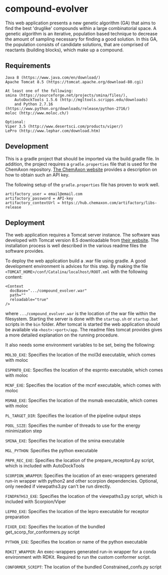 # compound-evolver

This web application presents a new genetic algorithm (GA) 
that aims to find the best 'druglike' compounds within a 
large combinatorial space. A genetic algorithm is an iterative, 
population based technique to decrease the amount of sampling 
necessary for finding a good solution. In this GA, the 
population consists of candidate solutions, that are comprised 
of reactants (building blocks), which make up a compound. 

## Requirements

```
Java 8 (https://www.java.com/en/download/)
Apache Tomcat 8.5 (https://tomcat.apache.org/download-80.cgi)

At least one of the following:
smina (https://sourceforge.net/projects/smina/files/), 
    AutoDockTools 1.5.6 (http://mgltools.scripps.edu/downloads) 
    and Python 2.7.16 (https://www.python.org/downloads/release/python-2716/)
moloc (http://www.moloc.ch/)

Optional:
Viper 3.5 (http://www.desertsci.com/products/viper/)
LePro (http://www.lephar.com/download.htm)
```

## Development

This is a gradle project that should be imported via the build.gradle
file. In addition, the project requires a `gradle.properties` file that
is used for the ChemAxon repository. [The ChemAxon website](https://docs.chemaxon.com/display/docs/Public+Repository)
provides a description on how to obtain such an API key.

The following setup of the `gradle.properties` file has proven to work well.

```
artifactory_user = email@email.com
artifactory_password = API-key
artifactory_contextUrl = https://hub.chemaxon.com/artifactory/libs-release
```

## Deployment

The web application requires a Tomcat server instance.
The software was developed with Tomcat version 8.5 downloadable
from [their website](https://tomcat.apache.org/download-80.cgi).
The installation process is well described in the various readme files
the software provides.

To deploy the web application build a .war file using gradle.
A good development environment is advices for this step.
By making the file `<TOMCAT_HOME>/conf/Catalina/localhost/ROOT.xml`
with the following content:

```
<Context
  docBase=".../compound_evolver.war"
  path=""
  reloadable="true"
/>
```

where `.../compound_evolver.war` is the location of the war file within
the filesystem. Starting the server is done with the `startup.sh`
or `startup.bat` scripts in the `bin` folder. After tomcat is started the
web application should be available via `<host>:<port>/app`. The readme files
tomcat provides gives a more detailed explanation on the running procedure.

It also needs some environment variables to be set, being the following:

`MOL3D_EXE`: Specifies the location of the mol3d executable, which comes with moloc

`ESPRNTO_EXE`: Specifies the location of the esprnto executable, which comes with moloc

`MCNF_EXE`: Specifies the location of the mcnf executable, which comes with moloc

`MSMAB_EXE`: Specifies the location of the msmab executable, which comes with moloc

`PL_TARGET_DIR`: Specifies the location of the pipeline output steps

`POOL_SIZE`: Specifies the number of threads to use for the energy minimization step

`SMINA_EXE`: Specifies the location of the smina executable

`MGL_PYTHON`: Specifies the python executable

`PRPR_REC_EXE`: Specifies the location of the prepare_receptor4.py script, which is included with AutoDockTools

`SCORPION_WRAPPER`: Specifies the location of an exec-wrappers generated run-in wrapper with python2 and other scorpion dependencies. Optional, only needed if viewpaths3.py can't be run directly.

`FINDPATHS3_EXE`: Specifies the location of the viewpaths3.py script, which is included with Scorpion/Viper

`LEPRO_EXE`: Specifies the location of the lepro executable for receptor preparation

`FIXER_EXE`: Specifies the location of the bundled get_scorp_for_conformers.py script

`PYTHON_EXE`: Specifies the location or name of the python executable

`RDKIT_WRAPPER`: An exec-wrappers generated run-in wrapper for a conda environment with RDKit. Required to run the custom conformer script.

`CONFORMER_SCRIPT`: The location of the bundled Constrained_confs.py script